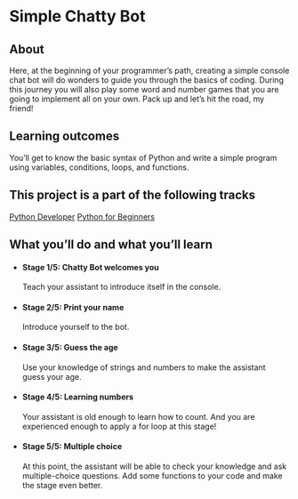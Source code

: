 # Simple Chatty Bot
## About
Here, at the beginning of your programmer’s path, creating a simple console chat bot will do wonders to guide you through the basics of coding. During this journey you will also play some word and number games that you are going to implement all on your own. Pack up and let’s hit the road, my friend!

## Learning outcomes
You’ll get to know the basic syntax of Python and write a simple program using variables, conditions, loops, and functions.

## This project is a part of the following tracks
[Python Developer](https://hyperskill.org/tracks/2) [Python for Beginners](https://hyperskill.org/tracks/6)

## What you’ll do and what you’ll learn
*  #### Stage 1/5: Chatty Bot welcomes you
   Teach your assistant to introduce itself in the console.
*  #### Stage 2/5: Print your name
   Introduce yourself to the bot.
*  #### Stage 3/5: Guess the age
   Use your knowledge of strings and numbers to make the assistant guess your age.
*  #### Stage 4/5: Learning numbers
   Your assistant is old enough to learn how to count. And you are experienced enough to apply a for loop at this stage!  
*  #### Stage 5/5: Multiple choice
   At this point, the assistant will be able to check your knowledge and ask multiple-choice questions. Add some functions to your code and make the stage even better.